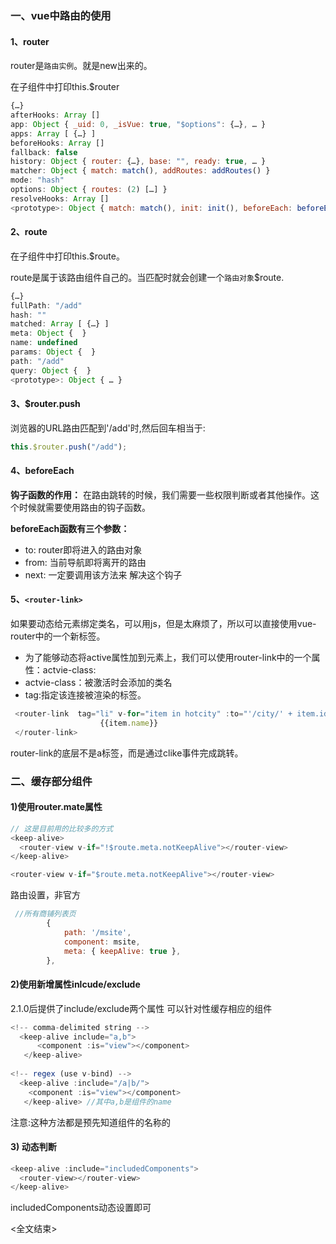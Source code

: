 ### 一、vue中路由的使用

#### 1、router

router是`路由实例`。就是new出来的。

在子组件中打印this.$router

```js
{…}
afterHooks: Array []
app: Object { _uid: 0, _isVue: true, "$options": {…}, … }
apps: Array [ {…} ]
beforeHooks: Array []
fallback: false
history: Object { router: {…}, base: "", ready: true, … }
matcher: Object { match: match(), addRoutes: addRoutes() }
mode: "hash"
options: Object { routes: (2) […] }
resolveHooks: Array []
<prototype>: Object { match: match(), init: init(), beforeEach: beforeEach(), … }
```

#### 2、route

在子组件中打印this.$route。

route是属于该路由组件自己的。当匹配时就会创建一个`路由对象`$route.

```js
{…}
fullPath: "/add"
hash: ""
matched: Array [ {…} ]
meta: Object {  }
name: undefined
params: Object {  }
path: "/add"
query: Object {  }
<prototype>: Object { … }
```

#### 3、$router.push
浏览器的URL路由匹配到'/add'时,然后回车相当于:

```js
this.$router.push("/add");
```



#### 4、beforeEach

**钩子函数的作用：**
在路由跳转的时候，我们需要一些权限判断或者其他操作。这个时候就需要使用路由的钩子函数。

**beforeEach函数有三个参数：**
- to: router即将进入的路由对象
- from: 当前导航即将离开的路由
- next: 一定要调用该方法来 解决这个钩子




#### 5、`<router-link>`

如果要动态给元素绑定类名，可以用js，但是太麻烦了，所以可以直接使用vue-router中的一个新标签。
-  为了能够动态将active属性加到元素上，我们可以使用router-link中的一个属性：actvie-class:
-  actvie-class：被激活时会添加的类名
-  tag:指定该连接被渲染的标签。


```js
 <router-link  tag="li" v-for="item in hotcity" :to="'/city/' + item.id" :key="item.id">
                    {{item.name}}
 </router-link>  
```

router-link的底层不是a标签，而是通过clike事件完成跳转。


### 二、缓存部分组件

#### 1)使用router.mate属性
```js
// 这是目前用的比较多的方式
<keep-alive> 
  <router-view v-if="!$route.meta.notKeepAlive"></router-view> 
</keep-alive> 

<router-view v-if="$route.meta.notKeepAlive"></router-view>
```

路由设置，非官方
```js
 //所有商铺列表页
        {
            path: '/msite',
            component: msite,
            meta: { keepAlive: true },
        },
```



#### 2)使用新增属性inlcude/exclude

2.1.0后提供了include/exclude两个属性 可以针对性缓存相应的组件

```js
<!-- comma-delimited string --> 
  <keep-alive include="a,b">
      <component :is="view"></component> 
   </keep-alive>
        
<!-- regex (use v-bind) --> 
  <keep-alive :include="/a|b/"> 
    <component :is="view"></component> 
   </keep-alive> //其中a,b是组件的name
```

注意:这种方法都是预先知道组件的名称的

#### 3) 动态判断

```js
<keep-alive :include="includedComponents">
  <router-view></router-view>
</keep-alive>
```

includedComponents动态设置即可



<全文结束>

